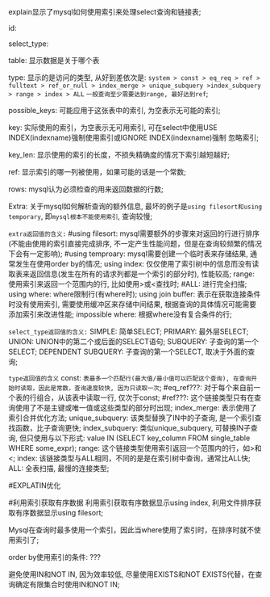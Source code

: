 explain显示了mysql如何使用索引来处理select查询和链接表;

id:

select_type:

table: 显示数据是关于哪个表

type: 显示的是访问的类型, 从好到差依次是: 
`system > const > eq_req > ref > fulltext > ref_or_null > index_merge > unique_subquery >index_subquery > range > index > ALL`
`一般查询至少需要达到range, 最好达到ref`;

possible_keys: 可能应用于这张表中的索引, 为空表示无可能的索引;

key: 实际使用的索引，为空表示无可用索引, 可在select中使用USE INDEX(indexname)强制使用索引或IGNORE INDEX(indexname)强制
忽略索引;

key_len: 显示使用的索引的长度，不损失精确度的情况下索引越短越好;

ref: 显示索引的哪一列被使用，如果可能的话是一个常数;

rows: mysql认为必须检查的用来返回数据的行数;

Extra: 关于mysql如何解析查询的额外信息, 最坏的例子是`using filesort和using temporary`, 即`mysql根本不能使用索引`, 查询较慢;

`extra返回值的含义:`
#using filesort: mysql需要额外的步骤来对返回的行进行排序(不能由使用的索引直接完成排序, 不一定产生性能问题，但是在查询较频繁的情况下会有一定影响);
#using temproary: mysql需要创建一个临时表来存储结果, 通常发生在使用order by的情况;
using index: 仅仅使用了索引树中的信息而没有读取表来返回信息(发生在所有的请求列都是一个索引的部分时), 性能较高;
range: 使用索引来返回一个范围内的行, 比如使用>或<查找时;
#ALL: 进行完全扫描;
using where: where限制行(有where时);
using join buffer: 表示在获取连接条件时没有使用索引, 需要使用缓冲区来存储中间结果, 根据查询的具体情况可能需要添加索引来改进性能;
impossible where: 根据where没有复合条件的行;

`select_type返回值的含义:`
SIMPLE: 简单SELECT;
PRIMARY: 最外层SELECT;
UNION: UNION中的第二个或后面的SELECT语句;
SUBQUERY: 子查询的第一个SELECT;
DEPENDENT SUBQUERY: 子查询的第一个SELECT, 取决于外面的查询;

`type返回值的含义`
const: `表最多一个匹配行(最大值/最小值可以匹配这个查询), 在查询开始时读取，因此是常数，查询速度较快, 因为只读取一次`;
#eq_ref???: 对于每个来自前一个表的行组合，从该表中读取一行, 仅次于const;
#ref???: 这个链接类型只有在查询使用了不是主键或唯一值或这些类型的部分时出现;
index_merge: 表示使用了索引合并优化方法;
unique_subquery: 该类型替换了IN中的子查询, 是一个索引查找函数，比子查询更快;
index_subquery: 类似unique_subquery, 可替换IN子查询, 但只使用与以下形式: value IN (SELECT key_column FROM single_table WHERE some_expr);
range: 这个链接类型使用索引返回一个范围内的行，如>和<;
index: 该链接类型与ALL相同，不同的是是在索引树中查询，通常比ALL快;
ALL: 全表扫描, 最慢的连接类型;

#EXPLATIN优化

#利用索引获取有序数据
利用索引获取有序数据显示using index, 利用文件排序获取有序数据显示using filesort;

Mysql在查询时最多使用一个索引，因此当where使用了索引时，在排序时就不使用索引了;

order by使用索引的条件:
???

避免使用IN和NOT IN, 因为效率较低, 尽量使用EXISTS和NOT EXISTS代替，在查询确定有限集合时使用IN和NOT IN;


